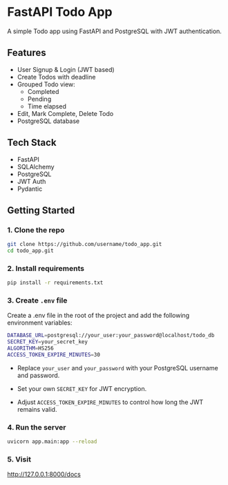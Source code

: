 # FastAPI Todo App

A simple Todo app using FastAPI and PostgreSQL with JWT authentication.

## Features

- User Signup & Login (JWT based)
- Create Todos with deadline
- Grouped Todo view:
  - Completed
  - Pending
  - Time elapsed
- Edit, Mark Complete, Delete Todo
- PostgreSQL database

## Tech Stack

- FastAPI
- SQLAlchemy
- PostgreSQL
- JWT Auth
- Pydantic

## Getting Started

### 1. Clone the repo

```bash
git clone https://github.com/username/todo_app.git
cd todo_app.git
```

### 2. Install requirements

```bash
pip install -r requirements.txt
```

### 3. Create `.env` file
Create a .env file in the root of the project and add the following environment variables:

```bash
DATABASE_URL=postgresql://your_user:your_password@localhost/todo_db
SECRET_KEY=your_secret_key
ALGORITHM=HS256
ACCESS_TOKEN_EXPIRE_MINUTES=30
```

* Replace `your_user` and `your_password` with your PostgreSQL username and password.

* Set your own `SECRET_KEY` for JWT encryption.

* Adjust `ACCESS_TOKEN_EXPIRE_MINUTES` to control how long the JWT remains valid.

### 4. Run the server
```bash
uvicorn app.main:app --reload
```

### 5. Visit

http://127.0.0.1:8000/docs
